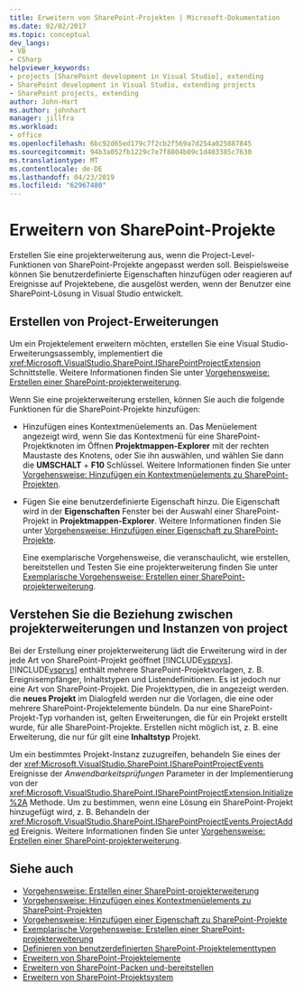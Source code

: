 ```yaml
---
title: Erweitern von SharePoint-Projekten | Microsoft-Dokumentation
ms.date: 02/02/2017
ms.topic: conceptual
dev_langs:
- VB
- CSharp
helpviewer_keywords:
- projects [SharePoint development in Visual Studio], extending
- SharePoint development in Visual Studio, extending projects
- SharePoint projects, extending
author: John-Hart
ms.author: johnhart
manager: jillfra
ms.workload:
- office
ms.openlocfilehash: 6bc92d65ed179c7f2cb2f569a7d254a025887845
ms.sourcegitcommit: 94b3a052fb1229c7e7f8804b09c1d403385c7630
ms.translationtype: MT
ms.contentlocale: de-DE
ms.lasthandoff: 04/23/2019
ms.locfileid: "62967480"
---
```

# <a name="extend-sharepoint-projects"></a>Erweitern von SharePoint-Projekte
  Erstellen Sie eine projekterweiterung aus, wenn die Project-Level-Funktionen von SharePoint-Projekte angepasst werden soll. Beispielsweise können Sie benutzerdefinierte Eigenschaften hinzufügen oder reagieren auf Ereignisse auf Projektebene, die ausgelöst werden, wenn der Benutzer eine SharePoint-Lösung in Visual Studio entwickelt.

## <a name="create-project-extensions"></a>Erstellen von Project-Erweiterungen
 Um ein Projektelement erweitern möchten, erstellen Sie eine Visual Studio-Erweiterungsassembly, implementiert die <xref:Microsoft.VisualStudio.SharePoint.ISharePointProjectExtension> Schnittstelle. Weitere Informationen finden Sie unter [Vorgehensweise: Erstellen einer SharePoint-projekterweiterung](../sharepoint/how-to-create-a-sharepoint-project-extension.md).

 Wenn Sie eine projekterweiterung erstellen, können Sie auch die folgende Funktionen für die SharePoint-Projekte hinzufügen:

- Hinzufügen eines Kontextmenüelements an. Das Menüelement angezeigt wird, wenn Sie das Kontextmenü für eine SharePoint-Projektknoten im Öffnen **Projektmappen-Explorer** mit der rechten Maustaste des Knotens, oder Sie ihn auswählen, und wählen Sie dann die **UMSCHALT** +  **F10** Schlüssel. Weitere Informationen finden Sie unter [Vorgehensweise: Hinzufügen ein Kontextmenüelements zu SharePoint-Projekten](../sharepoint/how-to-add-a-shortcut-menu-item-to-sharepoint-projects.md).

- Fügen Sie eine benutzerdefinierte Eigenschaft hinzu. Die Eigenschaft wird in der **Eigenschaften** Fenster bei der Auswahl einer SharePoint-Projekt in **Projektmappen-Explorer**. Weitere Informationen finden Sie unter [Vorgehensweise: Hinzufügen einer Eigenschaft zu SharePoint-Projekte](../sharepoint/how-to-add-a-property-to-sharepoint-projects.md).

  Eine exemplarische Vorgehensweise, die veranschaulicht, wie erstellen, bereitstellen und Testen Sie eine projekterweiterung finden Sie unter [Exemplarische Vorgehensweise: Erstellen einer SharePoint-projekterweiterung](../sharepoint/walkthrough-creating-a-sharepoint-project-extension.md).

## <a name="understand-the-relationship-between-project-extensions-and-project-instances"></a>Verstehen Sie die Beziehung zwischen projekterweiterungen und Instanzen von project
 Bei der Erstellung einer projekterweiterung lädt die Erweiterung wird in der jede Art von SharePoint-Projekt geöffnet [!INCLUDE[vsprvs](../sharepoint/includes/vsprvs-md.md)]. [!INCLUDE[vsprvs](../sharepoint/includes/vsprvs-md.md)] enthält mehrere SharePoint-Projektvorlagen, z. B. Ereignisempfänger, Inhaltstypen und Listendefinitionen. Es ist jedoch nur eine Art von SharePoint-Projekt. Die Projekttypen, die in angezeigt werden. die **neues Projekt** im Dialogfeld werden nur die Vorlagen, die eine oder mehrere SharePoint-Projektelemente bündeln. Da nur eine SharePoint-Projekt-Typ vorhanden ist, gelten Erweiterungen, die für ein Projekt erstellt wurde, für alle SharePoint-Projekte. Erstellen nicht möglich ist, z. B. eine Erweiterung, die nur für gilt eine **Inhaltstyp** Projekt.

 Um ein bestimmtes Projekt-Instanz zuzugreifen, behandeln Sie eines der der <xref:Microsoft.VisualStudio.SharePoint.ISharePointProjectEvents> Ereignisse der *Anwendbarkeitsprüfungen* Parameter in der Implementierung von der <xref:Microsoft.VisualStudio.SharePoint.ISharePointProjectExtension.Initialize%2A> Methode. Um zu bestimmen, wenn eine Lösung ein SharePoint-Projekt hinzugefügt wird, z. B. Behandeln der <xref:Microsoft.VisualStudio.SharePoint.ISharePointProjectEvents.ProjectAdded> Ereignis. Weitere Informationen finden Sie unter [Vorgehensweise: Erstellen einer SharePoint-projekterweiterung](../sharepoint/how-to-create-a-sharepoint-project-extension.md).

## <a name="see-also"></a>Siehe auch
- [Vorgehensweise: Erstellen einer SharePoint-projekterweiterung](../sharepoint/how-to-create-a-sharepoint-project-extension.md)
- [Vorgehensweise: Hinzufügen eines Kontextmenüelements zu SharePoint-Projekten](../sharepoint/how-to-add-a-shortcut-menu-item-to-sharepoint-projects.md)
- [Vorgehensweise: Hinzufügen einer Eigenschaft zu SharePoint-Projekte](../sharepoint/how-to-add-a-property-to-sharepoint-projects.md)
- [Exemplarische Vorgehensweise: Erstellen einer SharePoint-projekterweiterung](../sharepoint/walkthrough-creating-a-sharepoint-project-extension.md)
- [Definieren von benutzerdefinierten SharePoint-Projektelementtypen](../sharepoint/defining-custom-sharepoint-project-item-types.md)
- [Erweitern von SharePoint-Projektelemente](../sharepoint/extending-sharepoint-project-items.md)
- [Erweitern von SharePoint-Packen und-bereitstellen](../sharepoint/extending-sharepoint-packaging-and-deployment.md)
- [Erweitern von SharePoint-Projektsystem](../sharepoint/extending-the-sharepoint-project-system.md)
